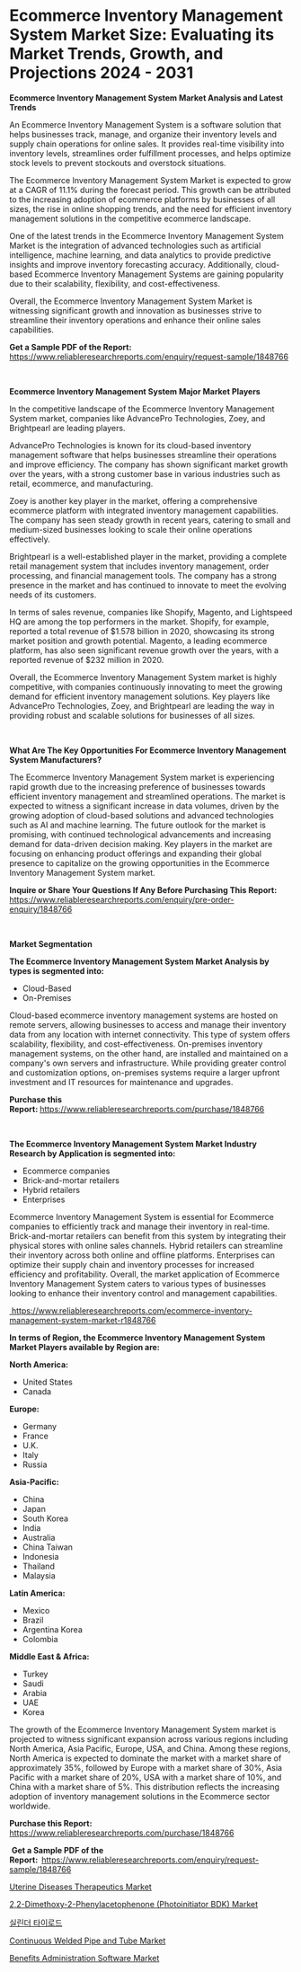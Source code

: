 <p><h1>Ecommerce Inventory Management System Market Size: Evaluating its Market Trends, Growth, and Projections 2024 - 2031</h1></p><p><strong>Ecommerce Inventory Management System Market Analysis and Latest Trends</strong></p>
<p><p>An Ecommerce Inventory Management System is a software solution that helps businesses track, manage, and organize their inventory levels and supply chain operations for online sales. It provides real-time visibility into inventory levels, streamlines order fulfillment processes, and helps optimize stock levels to prevent stockouts and overstock situations.</p><p>The Ecommerce Inventory Management System Market is expected to grow at a CAGR of 11.1% during the forecast period. This growth can be attributed to the increasing adoption of ecommerce platforms by businesses of all sizes, the rise in online shopping trends, and the need for efficient inventory management solutions in the competitive ecommerce landscape.</p><p>One of the latest trends in the Ecommerce Inventory Management System Market is the integration of advanced technologies such as artificial intelligence, machine learning, and data analytics to provide predictive insights and improve inventory forecasting accuracy. Additionally, cloud-based Ecommerce Inventory Management Systems are gaining popularity due to their scalability, flexibility, and cost-effectiveness.</p><p>Overall, the Ecommerce Inventory Management System Market is witnessing significant growth and innovation as businesses strive to streamline their inventory operations and enhance their online sales capabilities.</p></p>
<p><strong>Get a Sample PDF of the Report:&nbsp;</strong> <a href="https://www.reliableresearchreports.com/enquiry/request-sample/1848766">https://www.reliableresearchreports.com/enquiry/request-sample/1848766</a></p>
<p>&nbsp;</p>
<p><strong>Ecommerce Inventory Management System Major Market Players</strong></p>
<p><p>In the competitive landscape of the Ecommerce Inventory Management System market, companies like AdvancePro Technologies, Zoey, and Brightpearl are leading players. </p><p>AdvancePro Technologies is known for its cloud-based inventory management software that helps businesses streamline their operations and improve efficiency. The company has shown significant market growth over the years, with a strong customer base in various industries such as retail, ecommerce, and manufacturing. </p><p>Zoey is another key player in the market, offering a comprehensive ecommerce platform with integrated inventory management capabilities. The company has seen steady growth in recent years, catering to small and medium-sized businesses looking to scale their online operations effectively.</p><p>Brightpearl is a well-established player in the market, providing a complete retail management system that includes inventory management, order processing, and financial management tools. The company has a strong presence in the market and has continued to innovate to meet the evolving needs of its customers.</p><p>In terms of sales revenue, companies like Shopify, Magento, and Lightspeed HQ are among the top performers in the market. Shopify, for example, reported a total revenue of $1.578 billion in 2020, showcasing its strong market position and growth potential. Magento, a leading ecommerce platform, has also seen significant revenue growth over the years, with a reported revenue of $232 million in 2020.</p><p>Overall, the Ecommerce Inventory Management System market is highly competitive, with companies continuously innovating to meet the growing demand for efficient inventory management solutions. Key players like AdvancePro Technologies, Zoey, and Brightpearl are leading the way in providing robust and scalable solutions for businesses of all sizes.</p></p>
<p>&nbsp;</p>
<p><strong>What Are The Key Opportunities For Ecommerce Inventory Management System Manufacturers?</strong></p>
<p><p>The Ecommerce Inventory Management System market is experiencing rapid growth due to the increasing preference of businesses towards efficient inventory management and streamlined operations. The market is expected to witness a significant increase in data volumes, driven by the growing adoption of cloud-based solutions and advanced technologies such as AI and machine learning. The future outlook for the market is promising, with continued technological advancements and increasing demand for data-driven decision making. Key players in the market are focusing on enhancing product offerings and expanding their global presence to capitalize on the growing opportunities in the Ecommerce Inventory Management System market.</p></p>
<p><strong>Inquire or Share Your Questions If Any Before Purchasing This Report:</strong> <a href="https://www.reliableresearchreports.com/enquiry/pre-order-enquiry/1848766">https://www.reliableresearchreports.com/enquiry/pre-order-enquiry/1848766</a></p>
<p>&nbsp;</p>
<p><strong>Market Segmentation</strong></p>
<p><strong>The Ecommerce Inventory Management System Market Analysis by types is segmented into:</strong></p>
<p><ul><li>Cloud-Based</li><li>On-Premises</li></ul></p>
<p><p>Cloud-based ecommerce inventory management systems are hosted on remote servers, allowing businesses to access and manage their inventory data from any location with internet connectivity. This type of system offers scalability, flexibility, and cost-effectiveness. On-premises inventory management systems, on the other hand, are installed and maintained on a company's own servers and infrastructure. While providing greater control and customization options, on-premises systems require a larger upfront investment and IT resources for maintenance and upgrades.</p></p>
<p><strong>Purchase this Report:&nbsp;</strong><a href="https://www.reliableresearchreports.com/purchase/1848766">https://www.reliableresearchreports.com/purchase/1848766</a></p>
<p>&nbsp;</p>
<p><strong>The Ecommerce Inventory Management System Market Industry Research by Application is segmented into:</strong></p>
<p><ul><li>Ecommerce companies</li><li>Brick-and-mortar retailers</li><li>Hybrid retailers</li><li>Enterprises</li></ul></p>
<p><p>Ecommerce Inventory Management System is essential for Ecommerce companies to efficiently track and manage their inventory in real-time. Brick-and-mortar retailers can benefit from this system by integrating their physical stores with online sales channels. Hybrid retailers can streamline their inventory across both online and offline platforms. Enterprises can optimize their supply chain and inventory processes for increased efficiency and profitability. Overall, the market application of Ecommerce Inventory Management System caters to various types of businesses looking to enhance their inventory control and management capabilities.</p></p>
<p><a href="https://www.reliableresearchreports.com/ecommerce-inventory-management-system-market-r1848766">&nbsp;https://www.reliableresearchreports.com/ecommerce-inventory-management-system-market-r1848766</a></p>
<p><strong>In terms of Region, the Ecommerce Inventory Management System Market Players available by Region are:</strong></p>
<p>
    <p> <strong> North America: </strong>
        <ul>
            <li>United States</li>
            <li>Canada</li>
        </ul>
        </p> 
    <p> <strong> Europe: </strong>
        <ul>
            <li>Germany</li>
            <li>France</li>
            <li>U.K.</li>
            <li>Italy</li>
            <li>Russia</li>
        </ul>
        </p> 
    <p> <strong> Asia-Pacific: </strong>
        <ul>
            <li>China</li>
            <li>Japan</li>
            <li>South Korea</li>
            <li>India</li>
            <li>Australia</li>
            <li>China Taiwan</li>
            <li>Indonesia</li>
            <li>Thailand</li>
            <li>Malaysia</li>
        </ul>
        </p> 
    <p> <strong> Latin America: </strong>
        <ul>
            <li>Mexico</li>
            <li>Brazil</li>
            <li>Argentina Korea</li>
            <li>Colombia</li>
        </ul>
        </p> 
    <p> <strong> Middle East & Africa: </strong>
        <ul>
            <li>Turkey</li>
            <li>Saudi</li>
            <li>Arabia</li>
            <li>UAE</li>
            <li>Korea</li>
        </ul>
    </p>
    </p>
<p><p>The growth of the Ecommerce Inventory Management System market is projected to witness significant expansion across various regions including North America, Asia Pacific, Europe, USA, and China. Among these regions, North America is expected to dominate the market with a market share of approximately 35%, followed by Europe with a market share of 30%, Asia Pacific with a market share of 20%, USA with a market share of 10%, and China with a market share of 5%. This distribution reflects the increasing adoption of inventory management solutions in the Ecommerce sector worldwide.</p></p>
<p><strong>Purchase this Report: </strong><a href="https://www.reliableresearchreports.com/purchase/1848766">https://www.reliableresearchreports.com/purchase/1848766</a></p>
<p>&nbsp;<strong>Get a Sample PDF of the Report:&nbsp;&nbsp;</strong><a href="https://www.reliableresearchreports.com/enquiry/request-sample/1848766">https://www.reliableresearchreports.com/enquiry/request-sample/1848766</a></p>
<p><strong></strong></p>
<p><p><a href="https://medium.com/@nathan.skinner8798456/uterine-diseases-therapeutics-market-a-global-and-regional-analysis-focus-on-region-a49f47544484">Uterine Diseases Therapeutics Market</a></p><p><a href="https://medium.com/@andrew.gibson967/2-2-dimethoxy-2-phenylacetophenone-photoinitiator-bdk-market-size-share-trends-analysis-e019c620c432">2,2-Dimethoxy-2-Phenylacetophenone (Photoinitiator BDK) Market</a></p><p><a href="https://medium.com/@gabrielblanda5656/%EA%B8%80%EB%A1%9C%EB%B2%8C-%EC%8B%A4%EB%A6%B0%EB%8D%94-%ED%83%80%EC%9D%B4%EB%A1%AF-%EC%8B%9C%EC%9E%A5%EC%9D%98-%EC%B2%A0%EC%A0%80%ED%95%9C-%EB%B6%84%EC%84%9D-%EC%84%B1%EC%9E%A5-%EB%8F%99%ED%96%A5-%EB%B0%8F-%EC%8B%9C%EC%9E%A5-%EC%98%88%EC%B8%A1-2024-2031-f3971e52e83f">실린더 타이로드</a></p><p><a href="https://www.linkedin.com/pulse/continuous-welded-pipe-tube-market-global-regional-analysis-1qrdf">Continuous Welded Pipe and Tube Market</a></p><p><a href="https://github.com/angelajermaine/Market-Research-Report-List-4/blob/main/benefits-administration-software-market.md">Benefits Administration Software Market</a></p></p>